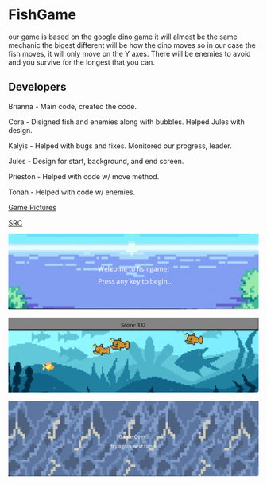 # FishGame
our game is based on the google dino game it will almost be the same mechanic the bigest different will be how the dino moves so in our case the fish moves, it will only move on the Y axes. There will be enemies to avoid and you survive for the longest that you can.

## Developers
Brianna - Main code, created the code.

Cora - Disigned fish and enemies along with bubbles. Helped Jules with design.

Kalyis - Helped with bugs and fixes. Monitored our progress, leader.

Jules - Design for start, background, and end screen.

Prieston - Helped with code w/ move method.

Tonah - Helped with code w/ enemies.


[Game Pictures](https://github.com/Dot310/FishGame/tree/main/images)

[SRC](https://github.com/Dot310/FishGame/tree/main/src)

![Start](https://github.com/Dot310/FishGame/blob/main/images/Start.png)

![Game](https://github.com/Dot310/FishGame/blob/main/images/Game.png)

![End](https://github.com/Dot310/FishGame/blob/main/images/End.png)
